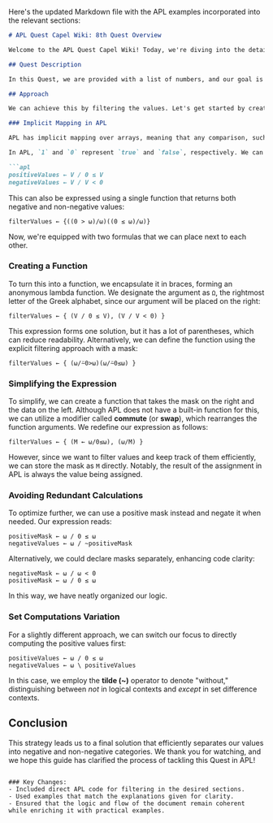 Here's the updated Markdown file with the APL examples incorporated into the relevant sections:

```markdown
# APL Quest Capel Wiki: 8th Quest Overview

Welcome to the APL Quest Capel Wiki! Today, we're diving into the details of the 8th Quest for the 2016 round of the APL Problem Solving Competition.

## Quest Description

In this Quest, we are provided with a list of numbers, and our goal is to return a two-element list. The first element must contain all the negative values, while the second element must contain all the non-negative values.

## Approach

We can achieve this by filtering the values. Let's get started by creating some values.

### Implicit Mapping in APL

APL has implicit mapping over arrays, meaning that any comparison, such as checking if a number is less than or equal to zero, automatically applies to all the values in the array. 

In APL, `1` and `0` represent `true` and `false`, respectively. We can use this property to filter our array `V` with the following expressions:

```apl
positiveValues ← V / 0 ≤ V
negativeValues ← V / V < 0
```

This can also be expressed using a single function that returns both negative and non-negative values:

```apl
filterValues ← {((0 > ⍵)/⍵)((0 ≤ ⍵)/⍵)}
```

Now, we're equipped with two formulas that we can place next to each other.

### Creating a Function

To turn this into a function, we encapsulate it in braces, forming an anonymous lambda function. We designate the argument as `Ω`, the rightmost letter of the Greek alphabet, since our argument will be placed on the right:

```apl
filterValues ← { (V / 0 ≤ V), (V / V < 0) }
```

This expression forms one solution, but it has a lot of parentheses, which can reduce readability. Alternatively, we can define the function using the explicit filtering approach with a mask:

```apl
filterValues ← { (⍵/⍨0>⍵)(⍵/⍨0≤⍵) }
```

### Simplifying the Expression

To simplify, we can create a function that takes the mask on the right and the data on the left. Although APL does not have a built-in function for this, we can utilize a modifier called **commute** (or **swap**), which rearranges the function arguments. We redefine our expression as follows:

```apl
filterValues ← { (M ← ⍵/0≤⍵), (⍵/M) }
```

However, since we want to filter values and keep track of them efficiently, we can store the mask as `M` directly. Notably, the result of the assignment in APL is always the value being assigned.

### Avoiding Redundant Calculations

To optimize further, we can use a positive mask instead and negate it when needed. Our expression reads:

```apl
positiveMask ← ⍵ / 0 ≤ ⍵
negativeValues ← ⍵ / ~positiveMask
```

Alternatively, we could declare masks separately, enhancing code clarity:

```apl
negativeMask ← ⍵ / ⍵ < 0
positiveMask ← ⍵ / 0 ≤ ⍵
```

In this way, we have neatly organized our logic.

### Set Computations Variation

For a slightly different approach, we can switch our focus to directly computing the positive values first:

```apl
positiveValues ← ⍵ / 0 ≤ ⍵
negativeValues ← ⍵ \ positiveValues
```

In this case, we employ the **tilde (~)** operator to denote "without," distinguishing between *not* in logical contexts and *except* in set difference contexts.

## Conclusion

This strategy leads us to a final solution that efficiently separates our values into negative and non-negative categories. We thank you for watching, and we hope this guide has clarified the process of tackling this Quest in APL!
```

### Key Changes:
- Included direct APL code for filtering in the desired sections.
- Used examples that match the explanations given for clarity.
- Ensured that the logic and flow of the document remain coherent while enriching it with practical examples.